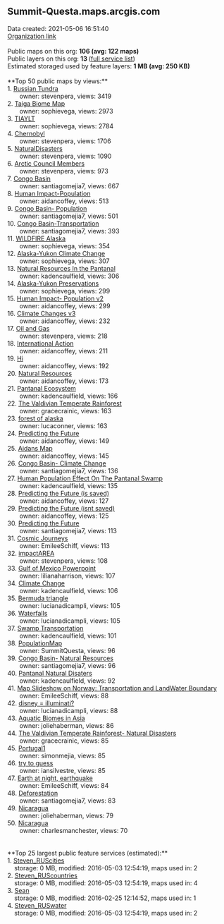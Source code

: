 <h2>Summit-Questa.maps.arcgis.com</h2> Data created: 2021-05-06 16:51:40 <br /><a target='new' href='https://Summit-Questa.maps.arcgis.com'>Organization link</a><br /><br />Public maps on this org: <b>106 (avg: 122 maps)</b><br />Public layers on this org: <b>13 </b>(<a target='new' href='https://services.arcgis.com/pnLeuADCwWVKqO0f/ArcGIS/rest/services'>full service list</a>)<br />Estimated storaged used by feature layers: <b>1 MB (avg: 250 KB)</b><br /><br />**Top 50 public maps by views:**<br />  1. <a target='new' href='https://www.arcgis.com/home/item.html?id=9c38a8c93af24f40a32b0b48e0da151d'>Russian Tundra</a> <br />  &nbsp;&nbsp;&nbsp;&nbsp; &nbsp;&nbsp;owner: stevenpera, views: 3419<br />  2. <a target='new' href='https://www.arcgis.com/home/item.html?id=ade50d2726f049818d5627edfeab8b1c'>Taiga Biome Map</a> <br />  &nbsp;&nbsp;&nbsp;&nbsp; &nbsp;&nbsp;owner: sophievega, views: 2973<br />  3. <a target='new' href='https://www.arcgis.com/home/item.html?id=d25bf1eb2fc74c878ad8cabd697bbb97'>TIAYLT</a> <br />  &nbsp;&nbsp;&nbsp;&nbsp; &nbsp;&nbsp;owner: sophievega, views: 2784<br />  4. <a target='new' href='https://www.arcgis.com/home/item.html?id=eaf0c2d76b434fefaa0de3487126eac8'>Chernobyl</a> <br />  &nbsp;&nbsp;&nbsp;&nbsp; &nbsp;&nbsp;owner: stevenpera, views: 1706<br />  5. <a target='new' href='https://www.arcgis.com/home/item.html?id=10aa2953b7574807a0910b6ec3e6950a'>NaturalDisasters</a> <br />  &nbsp;&nbsp;&nbsp;&nbsp; &nbsp;&nbsp;owner: stevenpera, views: 1090<br />  6. <a target='new' href='https://www.arcgis.com/home/item.html?id=9ce627adbce647de83c764b8b6f56935'>Arctic Council Members</a> <br />  &nbsp;&nbsp;&nbsp;&nbsp; &nbsp;&nbsp;owner: stevenpera, views: 973<br />  7. <a target='new' href='https://www.arcgis.com/home/item.html?id=582becbaa8fc4734b83422b2e91a591f'>Congo Basin</a> <br />  &nbsp;&nbsp;&nbsp;&nbsp; &nbsp;&nbsp;owner: santiagomejia7, views: 667<br />  8. <a target='new' href='https://www.arcgis.com/home/item.html?id=f3eb3fea0aba42168929dfce25c85a10'>Human Impact-Population</a> <br />  &nbsp;&nbsp;&nbsp;&nbsp; &nbsp;&nbsp;owner: aidancoffey, views: 513<br />  9. <a target='new' href='https://www.arcgis.com/home/item.html?id=bd8686bf975942558e2da1c889978c1c'>Congo Basin- Population</a> <br />  &nbsp;&nbsp;&nbsp;&nbsp; &nbsp;&nbsp;owner: santiagomejia7, views: 501<br />  10. <a target='new' href='https://www.arcgis.com/home/item.html?id=bf09f11fa06540dc81a94b85cd8f074b'>Congo Basin-Transportation</a> <br />  &nbsp;&nbsp;&nbsp;&nbsp; &nbsp;&nbsp;owner: santiagomejia7, views: 393<br />  11. <a target='new' href='https://www.arcgis.com/home/item.html?id=f963d4a72d4f4a9aba8e584682b682ef'>WILDFIRE Alaska</a> <br />  &nbsp;&nbsp;&nbsp;&nbsp; &nbsp;&nbsp;owner: sophievega, views: 354<br />  12. <a target='new' href='https://www.arcgis.com/home/item.html?id=d78bae05cfe94a24a72d6a75a4f26bff'>Alaska-Yukon Climate Change</a> <br />  &nbsp;&nbsp;&nbsp;&nbsp; &nbsp;&nbsp;owner: sophievega, views: 307<br />  13. <a target='new' href='https://www.arcgis.com/home/item.html?id=4b7e98b80b974947abc46388cfa0c679'>Natural Resources In the Pantanal</a> <br />  &nbsp;&nbsp;&nbsp;&nbsp; &nbsp;&nbsp;owner: kadencaulfield, views: 306<br />  14. <a target='new' href='https://www.arcgis.com/home/item.html?id=d24160be7ed342ecbc77f13b27517ce6'>Alaska-Yukon Preservations</a> <br />  &nbsp;&nbsp;&nbsp;&nbsp; &nbsp;&nbsp;owner: sophievega, views: 299<br />  15. <a target='new' href='https://www.arcgis.com/home/item.html?id=ea8208b6584f417aa91ecfd119b57b3d'>Human Impact- Population v2</a> <br />  &nbsp;&nbsp;&nbsp;&nbsp; &nbsp;&nbsp;owner: aidancoffey, views: 299<br />  16. <a target='new' href='https://www.arcgis.com/home/item.html?id=4536d1df6d7f459ea97f2f7b1b8057ed'>Climate Changes v3</a> <br />  &nbsp;&nbsp;&nbsp;&nbsp; &nbsp;&nbsp;owner: aidancoffey, views: 232<br />  17. <a target='new' href='https://www.arcgis.com/home/item.html?id=87a3f797cef94fc5a3cf135c022b3f1e'>Oil and Gas</a> <br />  &nbsp;&nbsp;&nbsp;&nbsp; &nbsp;&nbsp;owner: stevenpera, views: 218<br />  18. <a target='new' href='https://www.arcgis.com/home/item.html?id=5340ffe8c2444adebf9838327be9912a'>International Action</a> <br />  &nbsp;&nbsp;&nbsp;&nbsp; &nbsp;&nbsp;owner: aidancoffey, views: 211<br />  19. <a target='new' href='https://www.arcgis.com/home/item.html?id=28a36c39fe2b42bdab4937959abcf7f3'>Hi</a> <br />  &nbsp;&nbsp;&nbsp;&nbsp; &nbsp;&nbsp;owner: aidancoffey, views: 192<br />  20. <a target='new' href='https://www.arcgis.com/home/item.html?id=dd381f1542d04500be5e88f58540ebf1'>Natural Resources</a> <br />  &nbsp;&nbsp;&nbsp;&nbsp; &nbsp;&nbsp;owner: aidancoffey, views: 173<br />  21. <a target='new' href='https://www.arcgis.com/home/item.html?id=0d669724f4f94f3995ec13461c68ce4a'>Pantanal Ecosystem</a> <br />  &nbsp;&nbsp;&nbsp;&nbsp; &nbsp;&nbsp;owner: kadencaulfield, views: 166<br />  22. <a target='new' href='https://www.arcgis.com/home/item.html?id=88364a5f6ac146759de2a9d71f686547'>The Valdivian Temperate Rainforest</a> <br />  &nbsp;&nbsp;&nbsp;&nbsp; &nbsp;&nbsp;owner: gracecrainic, views: 163<br />  23. <a target='new' href='https://www.arcgis.com/home/item.html?id=54e0f5a8cd73429bafaf1faa94292c74'>forest of alaska</a> <br />  &nbsp;&nbsp;&nbsp;&nbsp; &nbsp;&nbsp;owner: lucaconner, views: 163<br />  24. <a target='new' href='https://www.arcgis.com/home/item.html?id=e6ee90071f2b4ca1a9f22b691935e4dc'>Predicting the Future</a> <br />  &nbsp;&nbsp;&nbsp;&nbsp; &nbsp;&nbsp;owner: aidancoffey, views: 149<br />  25. <a target='new' href='https://www.arcgis.com/home/item.html?id=b42b26fbbcf14d499a6e5a30637ec832'>Aidans Map</a> <br />  &nbsp;&nbsp;&nbsp;&nbsp; &nbsp;&nbsp;owner: aidancoffey, views: 145<br />  26. <a target='new' href='https://www.arcgis.com/home/item.html?id=2d637f007efb41ca977b84affb1b9581'>Congo Basin- Climate Change</a> <br />  &nbsp;&nbsp;&nbsp;&nbsp; &nbsp;&nbsp;owner: santiagomejia7, views: 136<br />  27. <a target='new' href='https://www.arcgis.com/home/item.html?id=16ceb487d7eb41d0937bbe3992ae9d88'>Human Population Effect On The Pantanal Swamp</a> <br />  &nbsp;&nbsp;&nbsp;&nbsp; &nbsp;&nbsp;owner: kadencaulfield, views: 135<br />  28. <a target='new' href='https://www.arcgis.com/home/item.html?id=fb39ea3ce2b542b1ace6f5ef6ed97f39'>Predicting the Future (is saved)</a> <br />  &nbsp;&nbsp;&nbsp;&nbsp; &nbsp;&nbsp;owner: aidancoffey, views: 127<br />  29. <a target='new' href='https://www.arcgis.com/home/item.html?id=0a4feff4473749db84c50c61728cc98a'>Predicting the Future (isnt saved)</a> <br />  &nbsp;&nbsp;&nbsp;&nbsp; &nbsp;&nbsp;owner: aidancoffey, views: 125<br />  30. <a target='new' href='https://www.arcgis.com/home/item.html?id=6580286320cc43ef900a95182387061b'>Predicting the Future</a> <br />  &nbsp;&nbsp;&nbsp;&nbsp; &nbsp;&nbsp;owner: santiagomejia7, views: 113<br />  31. <a target='new' href='https://www.arcgis.com/home/item.html?id=c1bd29eaee7b4f6ea198a896784ed6f7'>Cosmic Journeys</a> <br />  &nbsp;&nbsp;&nbsp;&nbsp; &nbsp;&nbsp;owner: EmileeSchiff, views: 113<br />  32. <a target='new' href='https://www.arcgis.com/home/item.html?id=7e501c0bf56e4fafbc30372b9fa74a93'>impactAREA</a> <br />  &nbsp;&nbsp;&nbsp;&nbsp; &nbsp;&nbsp;owner: stevenpera, views: 108<br />  33. <a target='new' href='https://www.arcgis.com/home/item.html?id=1f7eea02add4408796633efbb6ea5a63'>Gulf of Mexico Powerpoint</a> <br />  &nbsp;&nbsp;&nbsp;&nbsp; &nbsp;&nbsp;owner: lilianaharrison, views: 107<br />  34. <a target='new' href='https://www.arcgis.com/home/item.html?id=7007364bc7294095af5fc6b9763d3345'>Climate Change</a> <br />  &nbsp;&nbsp;&nbsp;&nbsp; &nbsp;&nbsp;owner: kadencaulfield, views: 106<br />  35. <a target='new' href='https://www.arcgis.com/home/item.html?id=871c9d3d26ba457283b89e7282ecd243'>Bermuda triangle</a> <br />  &nbsp;&nbsp;&nbsp;&nbsp; &nbsp;&nbsp;owner: lucianadicampli, views: 105<br />  36. <a target='new' href='https://www.arcgis.com/home/item.html?id=a4784353ccda46cd8922848c0e737509'>Waterfalls</a> <br />  &nbsp;&nbsp;&nbsp;&nbsp; &nbsp;&nbsp;owner: lucianadicampli, views: 105<br />  37. <a target='new' href='https://www.arcgis.com/home/item.html?id=378938e879074a48bb08e4d61d3cd64d'>Swamp Transportation</a> <br />  &nbsp;&nbsp;&nbsp;&nbsp; &nbsp;&nbsp;owner: kadencaulfield, views: 101<br />  38. <a target='new' href='https://www.arcgis.com/home/item.html?id=69f3c161fd0845479e58a16ba3d09eb4'>PopulationMap</a> <br />  &nbsp;&nbsp;&nbsp;&nbsp; &nbsp;&nbsp;owner: SummitQuesta, views: 96<br />  39. <a target='new' href='https://www.arcgis.com/home/item.html?id=5cde76b913fe4a039ae05b039a54ac52'>Congo Basin- Natural Resources</a> <br />  &nbsp;&nbsp;&nbsp;&nbsp; &nbsp;&nbsp;owner: santiagomejia7, views: 96<br />  40. <a target='new' href='https://www.arcgis.com/home/item.html?id=a33dbebad0c34b889061c7a5bba50718'>Pantanal Natural Disaters</a> <br />  &nbsp;&nbsp;&nbsp;&nbsp; &nbsp;&nbsp;owner: kadencaulfield, views: 92<br />  41. <a target='new' href='https://www.arcgis.com/home/item.html?id=27084eb76f3345ccb6c3b9b4a6fc3cfe'>Map Slideshow on Norway: Transportation and LandWater Boundary</a> <br />  &nbsp;&nbsp;&nbsp;&nbsp; &nbsp;&nbsp;owner: EmileeSchiff, views: 88<br />  42. <a target='new' href='https://www.arcgis.com/home/item.html?id=061a9402e8c84060a29722b437cfb1fa'>disney = illuminati?</a> <br />  &nbsp;&nbsp;&nbsp;&nbsp; &nbsp;&nbsp;owner: lucianadicampli, views: 88<br />  43. <a target='new' href='https://www.arcgis.com/home/item.html?id=b201739b1fc74fb79d97a6573c4b9657'>Aquatic Biomes in Asia</a> <br />  &nbsp;&nbsp;&nbsp;&nbsp; &nbsp;&nbsp;owner: joliehaberman, views: 86<br />  44. <a target='new' href='https://www.arcgis.com/home/item.html?id=a80b8262670749d7b2568f52a31425b1'>The Valdivian Temperate Rainforest- Natural Disasters</a> <br />  &nbsp;&nbsp;&nbsp;&nbsp; &nbsp;&nbsp;owner: gracecrainic, views: 85<br />  45. <a target='new' href='https://www.arcgis.com/home/item.html?id=2238791dee784037860f568e5864b93d'>Portugal1</a> <br />  &nbsp;&nbsp;&nbsp;&nbsp; &nbsp;&nbsp;owner: simonmejia, views: 85<br />  46. <a target='new' href='https://www.arcgis.com/home/item.html?id=cbb356e5f7084459ba31eee0129033f9'>try to guess</a> <br />  &nbsp;&nbsp;&nbsp;&nbsp; &nbsp;&nbsp;owner: iansilvestre, views: 85<br />  47. <a target='new' href='https://www.arcgis.com/home/item.html?id=3451ae6135174368bf7c10341e93ce66'>Earth at night, earthquake</a> <br />  &nbsp;&nbsp;&nbsp;&nbsp; &nbsp;&nbsp;owner: EmileeSchiff, views: 84<br />  48. <a target='new' href='https://www.arcgis.com/home/item.html?id=ac47a93f574b4ae2873c6af57b176821'>Deforestation</a> <br />  &nbsp;&nbsp;&nbsp;&nbsp; &nbsp;&nbsp;owner: santiagomejia7, views: 83<br />  49. <a target='new' href='https://www.arcgis.com/home/item.html?id=52deb0d1be444a51983f8360111ce855'>Nicaragua</a> <br />  &nbsp;&nbsp;&nbsp;&nbsp; &nbsp;&nbsp;owner: joliehaberman, views: 79<br />  50. <a target='new' href='https://www.arcgis.com/home/item.html?id=8b205d5ab11e4ca7a144a480b2d67f71'>Nicaragua</a> <br />  &nbsp;&nbsp;&nbsp;&nbsp; &nbsp;&nbsp;owner: charlesmanchester, views: 70<br /><br /><br />**Top 25 largest public feature services (estimated):**<br /> 1. <a target='new' href='https://www.arcgis.com/home/item.html?id=e89bbcb4c6784a57a9fac9020b583881'>Steven_RUScities</a><br /> &nbsp;&nbsp;&nbsp;&nbsp;storage: 0 MB, modified: 2016-05-03 12:54:19, maps used in: 2<br /> 2. <a target='new' href='https://www.arcgis.com/home/item.html?id=e1420467d0d14cb7913659d6c049973c'>Steven_RUScountries</a><br /> &nbsp;&nbsp;&nbsp;&nbsp;storage: 0 MB, modified: 2016-05-03 12:54:19, maps used in: 4<br /> 3. <a target='new' href='https://www.arcgis.com/home/item.html?id=e9357c153b9e4a8c98b5f48f8b1be3f0'>Sean</a><br /> &nbsp;&nbsp;&nbsp;&nbsp;storage: 0 MB, modified: 2016-02-25 12:14:52, maps used in: 1<br /> 4. <a target='new' href='https://www.arcgis.com/home/item.html?id=fdfe950622d548488cfb0719caf06741'>Steven_RUSwater</a><br /> &nbsp;&nbsp;&nbsp;&nbsp;storage: 0 MB, modified: 2016-05-03 12:54:19, maps used in: 2<br />